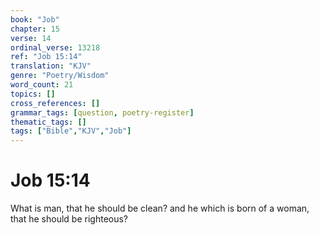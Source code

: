 ```yaml
---
book: "Job"
chapter: 15
verse: 14
ordinal_verse: 13218
ref: "Job 15:14"
translation: "KJV"
genre: "Poetry/Wisdom"
word_count: 21
topics: []
cross_references: []
grammar_tags: [question, poetry-register]
thematic_tags: []
tags: ["Bible","KJV","Job"]
---
```


# Job 15:14

What is man, that he should be clean? and he which is born of a woman, that he should be righteous?
